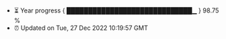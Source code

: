 - ⏳ Year progress { █████████████████████████████▁ } 98.75 %
- ⏰ Updated on Tue, 27 Dec 2022 10:19:57 GMT

